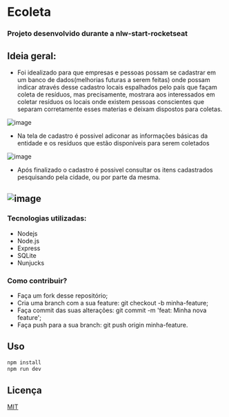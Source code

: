 
# Ecoleta

### Projeto desenvolvido durante a nlw-start-rocketseat

## Ideia geral:

- Foi idealizado para que empresas e pessoas possam se cadastrar em um banco de dados(melhorias futuras a serem feitas)
onde possam indicar através desse cadastro locais espalhados pelo país que façam coleta de resíduos, mas precisamente, 
mostrara aos interessados em coletar resíduos os locais onde existem pessoas conscientes que separam corretamente esses materias e
deixam dispostos para coletas. 


![image](https://user-images.githubusercontent.com/60331806/83958578-ca664380-a849-11ea-946c-81bb94d7aca5.png)


- Na tela de cadastro é possivel adiconar as informações básicas da entidade e os resíduos que estão disponíveis para serem coletados



![image](https://user-images.githubusercontent.com/60331806/83958635-6a23d180-a84a-11ea-9eab-97f7508c4d5f.png)



- Após finalizado o cadastro é possivel consultar os itens cadastrados pesquisando pela cidade, ou por parte da mesma. 


![image](https://user-images.githubusercontent.com/60331806/83958664-cd156880-a84a-11ea-827c-8042711a3109.png)
----------------------------------------------------------------------------------------------------------------------------------------

### Tecnologias utilizadas:
- Nodejs
- Node.js
- Express
- SQLite
- Nunjucks

### Como contribuir?

- Faça um fork desse repositório;
- Cria uma branch com a sua feature: git checkout -b minha-feature;
- Faça commit das suas alterações: git commit -m 'feat: Minha nova feature';
- Faça push para a sua branch: git push origin minha-feature.

## Uso

```python
npm install
npm run dev
```

## Licença
[MIT](https://choosealicense.com/licenses/mit/)




